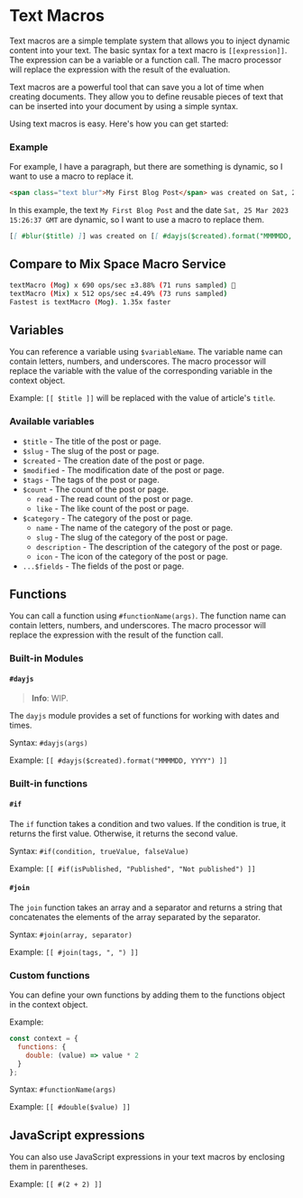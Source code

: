 # Text Macros

Text macros are a simple template system that allows you to inject dynamic content into your text. The basic syntax for a text macro is `[[expression]]`. The expression can be a variable or a function call. The macro processor will replace the expression with the result of the evaluation.

Text macros are a powerful tool that can save you a lot of time when creating documents. They allow you to define reusable pieces of text that can be inserted into your document by using a simple syntax.

Using text macros is easy. Here's how you can get started:

### Example

For example, I have a paragraph, but there are something is dynamic, so I want to use a macro to replace it.

```markdown
<span class="text blur">My First Blog Post</span> was created on Sat, 25 Mar 2023 15:26:37 GMT. 
```

In this example, the text `My First Blog Post` and the date `Sat, 25 Mar 2023 15:26:37 GMT` are dynamic, so I want to use a macro to replace them.

```markdown
[[ #blur($title) ]] was created on [[ #dayjs($created).format("MMMMDD, YYYY") ]]. 
```

## Compare to Mix Space Macro Service

```bash
textMacro (Mog) x 690 ops/sec ±3.88% (71 runs sampled) 🌟
textMacro (Mix) x 512 ops/sec ±4.49% (73 runs sampled)
Fastest is textMacro (Mog). 1.35x faster
```

## Variables

You can reference a variable using `$variableName`. The variable name can contain letters, numbers, and underscores. The macro processor will replace the variable with the value of the corresponding variable in the context object.

Example: `[[ $title ]]` will be replaced with the value of article's `title`.

### Available variables

- `$title` - The title of the post or page.
- `$slug` - The slug of the post or page.
- `$created` - The creation date of the post or page.
- `$modified` - The modification date of the post or page.
- `$tags` - The tags of the post or page.
- `$count` - The count of the post or page.
  - `read` - The read count of the post or page.
  - `like` - The like count of the post or page.
- `$category` - The category of the post or page.
  - `name` - The name of the category of the post or page.
  - `slug` - The slug of the category of the post or page.
  - `description` - The description of the category of the post or page.
  - `icon` - The icon of the category of the post or page.
- `...$fields` - The fields of the post or page.

## Functions

You can call a function using `#functionName(args)`. The function name can contain letters, numbers, and underscores. The macro processor will replace the expression with the result of the function call.

### Built-in Modules

#### `#dayjs`

> **Info**: WIP.

The `dayjs` module provides a set of functions for working with dates and times.

Syntax: `#dayjs(args)`

Example: `[[ #dayjs($created).format("MMMMDD, YYYY") ]]`

### Built-in functions

#### `#if`

The `if` function takes a condition and two values. If the condition is true, it returns the first value. Otherwise, it returns the second value.

Syntax: `#if(condition, trueValue, falseValue)`

Example: `[[ #if(isPublished, "Published", "Not published") ]]`

#### `#join`

The `join` function takes an array and a separator and returns a string that concatenates the elements of the array separated by the separator.

Syntax: `#join(array, separator)`

Example: `[[ #join(tags, ", ") ]]`

### Custom functions

You can define your own functions by adding them to the functions object in the context object.

Example:

```js
const context = {
  functions: {
    double: (value) => value * 2
  }
};
```

Syntax: `#functionName(args)`

Example: `[[ #double($value) ]]`

## JavaScript expressions

You can also use JavaScript expressions in your text macros by enclosing them in parentheses.

Example: `[[ #(2 + 2) ]]`